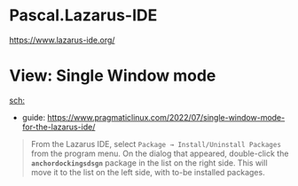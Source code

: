 # Pascal.Lazarus-IDE
https://www.lazarus-ide.org/

# View: Single Window mode
[sch:](https://www.google.com/search?q=lazarus+ide+single+window)
- guide: https://www.pragmaticlinux.com/2022/07/single-window-mode-for-the-lazarus-ide/

>From the Lazarus IDE, select `Package → Install/Uninstall Packages` from the program menu. On the dialog that appeared, double-click the **`anchordockingsdsgn`** package in the list on the right side. This will move it to the list on the left side, with to-be installed packages.
